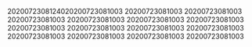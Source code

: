 2020072308124020200723081003
20200723081003
20200723081003
20200723081003
20200723081003
20200723081003
20200723081003
20200723081003
20200723081003
20200723081003
20200723081003
20200723081003
20200723081003
20200723081003
20200723081003
